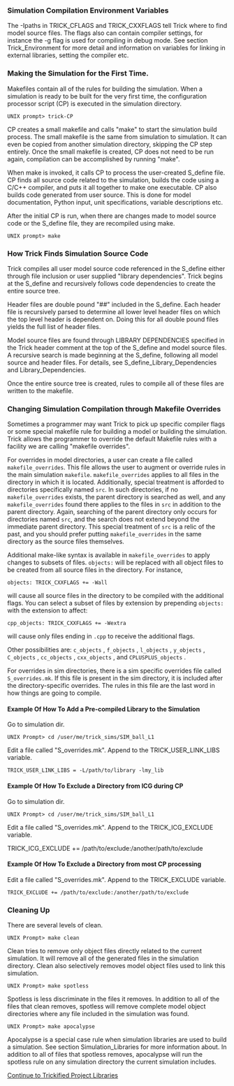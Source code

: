 ### Simulation Compilation Environment Variables

The -Ipaths in TRICK_CFLAGS and TRICK_CXXFLAGS tell Trick where to find model source files.  The flags also can contain compiler settings, for instance the -g flag is used for compiling in debug mode. See section Trick_Environment for more detail and information on variables for linking in external libraries, setting the compiler etc.

### Making the Simulation for the First Time.

Makefiles contain all of the rules for building the simulation. When a simulation is ready to be built for the very first time, the configuration processor script (CP) is executed in the simulation directory.

```
UNIX prompt> trick-CP
```

CP creates a small makefile and calls "make" to start the simulation build process. The small makefile is the same from simulation to simulation. It can even be copied from another simulation directory, skipping the CP step entirely. Once the small makefile is created, CP does not need to be run again, compilation can be accomplished by running "make".

When make is invoked, it calls CP to process the user-created S_define file. CP finds all source code related to the simulation, builds the code using a C/C++ compiler, and puts it all together to make one executable. CP also builds code generated from user source.  This is done for model documentation, Python input, unit specifications, variable descriptions etc.

After the initial CP is run, when there are changes made to model source code or the S_define file, they are recompiled using make.

```
UNIX prompt> make
```

### How Trick Finds Simulation Source Code

Trick compiles all user model source code referenced in the S_define either through file inclusion or user supplied "library dependencies".  Trick begins at the S_define and recursively follows code dependencies to create the entire source tree.

Header files are double pound "##" included in the S_define.  Each header file is recursively parsed to determine all lower level header files on which the top level header is dependent on. Doing this for all double pound files yields the full list of header files.

Model source files are found through LIBRARY DEPENDENCIES specified in the Trick header comment at the top of the S_define and model source files.  A recursive search is made beginning at the S_define, following all model source and header files. For details, see S_define_Library_Dependencies and Library_Dependencies.

Once the entire source tree is created, rules to compile all of these files are written to the makefile.

### Changing Simulation Compilation through Makefile Overrides

Sometimes a programmer may want Trick to pick up specific compiler flags or some special makefile rule for building a model or building the simulation. Trick allows the programmer to override the default Makefile rules with a facility we are calling "makefile overrides".

For overrides in model directories, a user can create a file called `makefile_overrides`. This file allows the user to augment or override rules in the main simulation `makefile`. `makefile_overrides` applies to all files in the directory in which it is located. Additionally, special treatment is afforded to directories specifically named `src`. In such directories, if no `makefile_overrides` exists, the parent directory is searched as well, and any `makefile_overrides` found there applies to the files in `src` in addition to the parent directory. Again, searching of the parent directory only occurs for directories named `src`, and the search does not extend beyond the immediate parent directory. This special treatment of `src` is a relic of the past, and you should prefer putting `makefile_overrides` in the same directory as the source files themselves.

Additional make-like syntax is available in `makefile_overrides` to apply changes to subsets of files. `objects:` will be replaced with all object files to be created from all source files in the directory. For instance,

```make
objects: TRICK_CXXFLAGS += -Wall
```

will cause all source files in the directory to be compiled with the additional flags. You can select a subset of files by extension by prepending `objects:` with the extension to affect:

```make
cpp_objects: TRICK_CXXFLAGS += -Wextra
```
will cause only files ending in `.cpp` to receive the additional flags.

Other possibilities are: ```c_objects``` , ```f_objects``` , ```l_objects``` , ```y_objects``` , ```C_objects``` , ```cc_objects``` , ```cxx_objects``` , and
```CPLUSPLUS_objects``` .

For overrides in sim directories, there is a sim specific overrides file called `S_overrides.mk`. If this file is present in the sim directory, it is included after the directory-specific overrides. The rules in this file are the last word in how things are going to compile.

#### Example Of How To Add a Pre-compiled Library to the Simulation

Go to simulation dir.

```
UNIX Prompt> cd /user/me/trick_sims/SIM_ball_L1
```

Edit a file called "S_overrides.mk". Append to the TRICK_USER_LINK_LIBS variable.

```
TRICK_USER_LINK_LIBS = -L/path/to/library -lmy_lib
```
#### Example Of How To Exclude a Directory from ICG during CP

Go to simulation dir.

```
UNIX Prompt> cd /user/me/trick_sims/SIM_ball_L1
```

Edit a file called "S_overrides.mk". Append to the TRICK_ICG_EXCLUDE variable.

TRICK_ICG_EXCLUDE += /path/to/exclude:/another/path/to/exclude

#### Example Of How To Exclude a Directory from most CP processing

Edit a file called "S_overrides.mk". Append to the TRICK_EXCLUDE variable.

```
TRICK_EXCLUDE += /path/to/exclude:/another/path/to/exclude
```

### Cleaning Up

There are several levels of clean.

```
UNIX Prompt> make clean
```

Clean tries to remove only object files directly related to the current simulation. It will remove all of the generated files in the simulation directory. Clean also selectively removes model object files used to link this simulation.

```
UNIX Prompt> make spotless
```

Spotless is less discriminate in the files it removes. In addition to all of the files that clean removes, spotless will remove complete model object directories where any file included in the simulation was found.

```
UNIX Prompt> make apocalypse
```

Apocalypse is a special case rule when simulation libraries are used to build a simulation. See section Simulation_Libraries for more information about. In addition to all of files that spotless removes, apocalypse will run the spotless rule on any simulation directory the current simulation includes.

[Continue to Trickified Project Libraries](Trickified-Project-Libraries)
